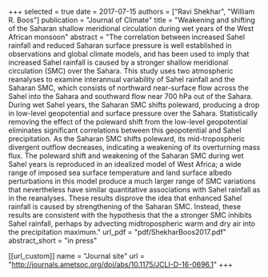 +++
selected = true
date = 2017-07-15
authors = ["Ravi Shekhar", "William R. Boos"]
publication = "Journal of Climate"
title = "Weakening and shifting of the Saharan shallow meridional circulation during wet years of the West African monsoon"
abstract = "The correlation between increased Sahel rainfall and reduced Saharan surface pressure is well established in observations and global climate models, and has been used to imply that increased Sahel rainfall is caused by a stronger shallow meridional circulation (SMC) over the Sahara. This study uses two atmospheric reanalyses to examine interannual variability of Sahel rainfall and the Saharan SMC, which consists of northward near-surface flow across the Sahel into the Sahara and southward flow near 700 hPa out of the Sahara. During wet Sahel years, the Saharan SMC shifts poleward, producing a drop in low-level geopotential and surface pressure over the Sahara. Statistically removing the effect of the poleward shift from the low-level geopotential eliminates significant correlations between this geopotential and Sahel precipitation. As the Saharan SMC shifts poleward, its mid-tropospheric divergent outflow decreases, indicating a weakening of its overturning mass flux. The poleward shift and weakening of the Saharan SMC during wet Sahel years is reproduced in an idealized model of West Africa; a wide range of imposed sea surface temperature and land surface albedo perturbations in this model produce a much larger range of SMC variations that nevertheless have similar quantitative associations with Sahel rainfall as in the reanalyses. These results disprove the idea that enhanced Sahel rainfall is caused by strengthening of the Saharan SMC. Instead, these results are consistent with the hypothesis that the a stronger SMC inhibits Sahel rainfall, perhaps by advecting midtropospheric warm and dry air into the precipitation maximum."
url_pdf = "pdf/ShekharBoos2017.pdf"
abstract_short =  "in press"

[[url_custom]]
    name = "Journal site"
    url = "http://journals.ametsoc.org/doi/abs/10.1175/JCLI-D-16-0696.1"
+++

